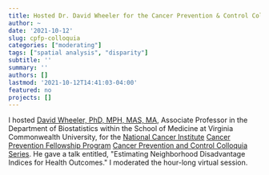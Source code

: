 ```yaml
---
title: Hosted Dr. David Wheeler for the Cancer Prevention & Control Colloquia Series
author: ~
date: '2021-10-12'
slug: cpfp-colloquia
categories: ["moderating"]
tags: ["spatial analysis", "disparity"]
subtitle: ''
summary: ''
authors: []
lastmod: '2021-10-12T14:41:03-04:00'
featured: no
projects: []
---
```


I hosted [David Wheeler, PhD, MPH, MAS, MA](https://medschool.vcu.edu/expertise/detail.html?id=dcwheeler), Associate Professor in the Department of Biostatistics within the School of Medicine at Virginia Commonwealth University, for the [National Cancer Institute](https://www.cancer.gov/) [Cancer Prevention Fellowship Program](https://cpfp.cancer.gov/) [Cancer Prevention and Control Colloquia Series](https://cpfp.cancer.gov/colloquia). He gave a talk entitled, "Estimating Neighborhood Disadvantage Indices for Health Outcomes." I moderated the hour-long virtual session.